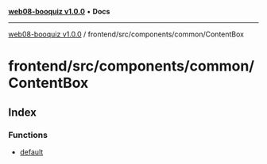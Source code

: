 [**web08-booquiz v1.0.0**](../../../../../README.md) • **Docs**

***

[web08-booquiz v1.0.0](../../../../../modules.md) / frontend/src/components/common/ContentBox

# frontend/src/components/common/ContentBox

## Index

### Functions

- [default](functions/default.md)
